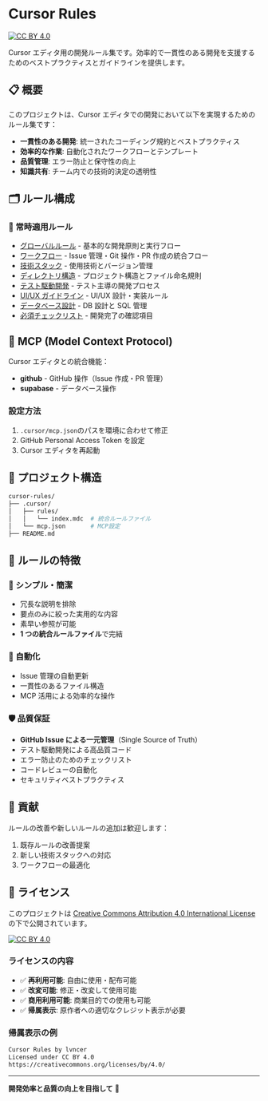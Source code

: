 # Cursor Rules

[![CC BY 4.0][cc-by-shield]][cc-by]

Cursor エディタ用の開発ルール集です。効率的で一貫性のある開発を支援するためのベストプラクティスとガイドラインを提供します。

[cc-by]: http://creativecommons.org/licenses/by/4.0/
[cc-by-shield]: https://img.shields.io/badge/License-CC%20BY%204.0-lightgrey.svg

## 📋 概要

このプロジェクトは、Cursor エディタでの開発において以下を実現するためのルール集です：

- **一貫性のある開発**: 統一されたコーディング規約とベストプラクティス
- **効率的な作業**: 自動化されたワークフローとテンプレート
- **品質管理**: エラー防止と保守性の向上
- **知識共有**: チーム内での技術的決定の透明性

## 🗂️ ルール構成

### 🔄 常時適用ルール

- [グローバルルール](#global-rules) - 基本的な開発原則と実行フロー
- [ワークフロー](#workflows) - Issue 管理・Git 操作・PR 作成の統合フロー
- [技術スタック](#tech-stack) - 使用技術とバージョン管理
- [ディレクトリ構造](#directory-structure) - プロジェクト構造とファイル命名規則
- [テスト駆動開発](#test-driven-development) - テスト主導の開発プロセス
- [UI/UX ガイドライン](#uiux-guidelines) - UI/UX 設計・実装ルール
- [データベース設計](#database-design) - DB 設計と SQL 管理
- [必須チェックリスト](#essential-checklist) - 開発完了の確認項目

## 🔧 MCP (Model Context Protocol)

Cursor エディタとの統合機能：

- **github** - GitHub 操作（Issue 作成・PR 管理）
- **supabase** - データベース操作

### 設定方法

1. `.cursor/mcp.json`のパスを環境に合わせて修正
2. GitHub Personal Access Token を設定
3. Cursor エディタを再起動

## 📁 プロジェクト構造

```sh
cursor-rules/
├── .cursor/
│   ├── rules/
│   │   └── index.mdc  # 統合ルールファイル
│   └── mcp.json       # MCP設定
├── README.md
```

## 📝 ルールの特徴

### 🎯 シンプル・簡潔

- 冗長な説明を排除
- 要点のみに絞った実用的な内容
- 素早い参照が可能
- **1 つの統合ルールファイル**で完結

### 🔄 自動化

- Issue 管理の自動更新
- 一貫性のあるファイル構造
- MCP 活用による効率的な操作

### 🛡️ 品質保証

- **GitHub Issue による一元管理**（Single Source of Truth）
- テスト駆動開発による高品質コード
- エラー防止のためのチェックリスト
- コードレビューの自動化
- セキュリティベストプラクティス

## 🤝 貢献

ルールの改善や新しいルールの追加は歓迎します：

1. 既存ルールの改善提案
2. 新しい技術スタックへの対応
3. ワークフローの最適化

## 📄 ライセンス

このプロジェクトは [Creative Commons Attribution 4.0 International License](https://creativecommons.org/licenses/by/4.0/) の下で公開されています。

[![CC BY 4.0][cc-by-shield]][cc-by]

[cc-by]: http://creativecommons.org/licenses/by/4.0/
[cc-by-shield]: https://img.shields.io/badge/License-CC%20BY%204.0-lightgrey.svg

### ライセンスの内容

- ✅ **再利用可能**: 自由に使用・配布可能
- ✅ **改変可能**: 修正・改変して使用可能
- ✅ **商用利用可能**: 商業目的での使用も可能
- ✅ **帰属表示**: 原作者への適切なクレジット表示が必要

### 帰属表示の例

```md
Cursor Rules by lvncer
Licensed under CC BY 4.0
https://creativecommons.org/licenses/by/4.0/
```

---

**開発効率と品質の向上を目指して** 🚀
